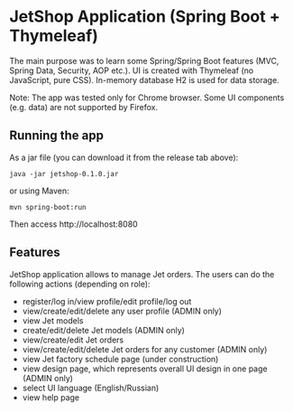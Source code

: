 # JetShop Application (Spring Boot + Thymeleaf)

The main purpose was to learn some Spring/Spring Boot features (MVC, Spring Data, Security, AOP etc.). UI is created with Thymeleaf (no JavaScript, pure CSS). In-memory database H2 is used for data storage.

Note: The app was tested only for Chrome browser. Some UI components (e.g. data) are not supported by Firefox.

## Running the app

As a jar file (you can download it from the release tab above):

`java -jar jetshop-0.1.0.jar`

or using Maven:

`mvn spring-boot:run`

Then access http://localhost:8080

## Features

JetShop application allows to manage Jet orders.
The users can do the following actions (depending on role):

- register/log in/view profile/edit profile/log out
- view/create/edit/delete any user profile (ADMIN only)
- view Jet models
- create/edit/delete Jet models (ADMIN only)
- view/create/edit Jet orders
- view/create/edit/delete Jet orders for any customer (ADMIN only)
- view Jet factory schedule page (under construction)
- view design page, which represents overall UI design in one page (ADMIN only)
- select UI language (English/Russian)
- view help page